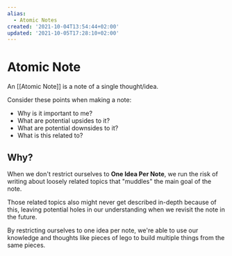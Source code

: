```yaml
---
alias:
  - Atomic Notes
created: '2021-10-04T13:54:44+02:00'
updated: '2021-10-05T17:28:10+02:00'
---
```


# Atomic Note
An [[Atomic Note]] is a note of a single thought/idea.

Consider these points when making a note:
* Why is it important to me? 
* What are potential upsides to it?
* What are potential downsides to it?
* What is this related to?

## Why?
When we don't restrict ourselves to **One Idea Per Note**, we run the risk of writing about loosely related topics that "muddles" the main goal of the note.

Those related topics also might never get described in-depth because of this, leaving potential holes in our understanding when we revisit the note in the future.

By restricting ourselves to one idea per note, we're able to use our knowledge and thoughts like pieces of lego to build multiple things from the same pieces.
